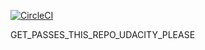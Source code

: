 [![CircleCI](https://circleci.com/gh/cumong500/UdaProj5.svg?style=svg)](https://app.circleci.com/pipelines/github/cumong500/UdaProj5)

GET_PASSES_THIS_REPO_UDACITY_PLEASE
